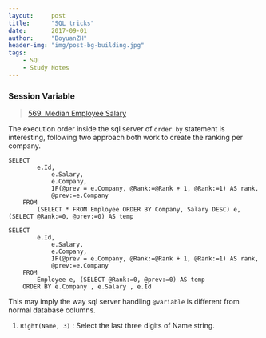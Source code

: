 ```yaml
---
layout:     post
title:      "SQL tricks"
date:       2017-09-01
author:     "BoyuanZH"
header-img: "img/post-bg-building.jpg"
tags:
    - SQL
    - Study Notes
---
```


### Session Variable

> [569. Median Employee Salary](https://leetcode.com/problems/median-employee-salary/description/)
> 

The execution order inside the sql server of `order by` statement is interesting, following two approach both work to create the ranking per company.

```
SELECT 
        e.Id,
            e.Salary,
            e.Company,
            IF(@prev = e.Company, @Rank:=@Rank + 1, @Rank:=1) AS rank,
            @prev:=e.Company
    FROM
        (SELECT * FROM Employee ORDER BY Company, Salary DESC) e, (SELECT @Rank:=0, @prev:=0) AS temp
```


```
SELECT 
        e.Id,
            e.Salary,
            e.Company,
            IF(@prev = e.Company, @Rank:=@Rank + 1, @Rank:=1) AS rank,
            @prev:=e.Company
    FROM
        Employee e, (SELECT @Rank:=0, @prev:=0) AS temp
    ORDER BY e.Company , e.Salary , e.Id
```

This may imply the way sql server handling `@variable` is different from normal database columns.

1. `Right(Name, 3)` : Select the last three digits of Name string.